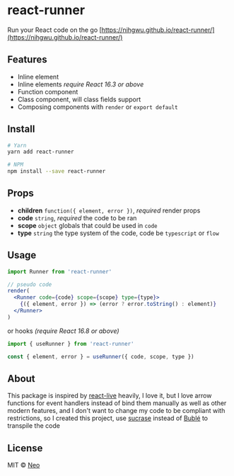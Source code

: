 # react-runner

Run your React code on the go [https://nihgwu.github.io/react-runner/](https://nihgwu.github.io/react-runner/)

## Features

- Inline element
- Inline elements _require React 16.3 or above_
- Function component
- Class component, will class fields support
- Composing components with `render` or `export default`

## Install

```bash
# Yarn
yarn add react-runner

# NPM
npm install --save react-runner
```

## Props

- **children** `function({ element, error })`, _required_ render props
- **code** `string`, _required_ the code to be ran
- **scope** `object` globals that could be used in `code`
- **type** `string` the type system of the code, code be `typescript` or `flow`

## Usage

```jsx
import Runner from 'react-runner'

// pseudo code
render(
  <Runner code={code} scope={scope} type={type}>
    {({ element, error }) => (error ? error.toString() : element)}
  </Runner>
)
```

or hooks _(require React 16.8 or above)_

```jsx
import { useRunner } from 'react-runner'

const { element, error } = useRunner({ code, scope, type })
```

## About

This package is inspired by [react-live](https://github.com/FormidableLabs/react-live) heavily,
I love it, but I love arrow functions for event handlers instead of bind them manually as well as other modern features,
and I don't want to change my code to be compliant with restrictions, so I created this project,
use [sucrase](https://github.com/alangpierce/sucrase) instead of [Bublé](https://github.com/bublejs/buble) to transpile the code

## License

MIT © [Neo](https://github.com/nihgwu)
